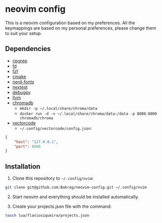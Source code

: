 # neovim config


This is a neovim configuration based on my preferences. All the keymappings
are based on my personal preferences, please change them to suit your setup.

## Dependencies

* [ripgrep](https://github.com/BurntSushi/ripgrep)
* [fd](https://github.com/sharkdp/fd)
* [fzf](https://github.com/junegunn/fzf)
* [cmake](https://formulae.brew.sh/formula/cmake)
* [nerd-fonts](https://github.com/ryanoasis/nerd-fonts?tab=readme-ov-file#font-installation)
* [nextest](https://nexte.st/docs/installation/pre-built-binaries/#macos-universal)
* [debugpy](https://github.com/microsoft/debugpy)
* [llvm](https://formulae.brew.sh/formula/llvm)
* [chromadb](https://docs.trychroma.com/docs/overview/introduction)
    * `mkdir -p ~/.local/share/chroma/data`
    * `docker run -d -v ~/.local/share/chroma/data:/data -p 8000:8000 chromadb/chroma`
* [vectorcode](https://github.com/Davidyz/VectorCode)
    * `~/.config/vectorcode/config.json`:
```json
{
    "host": "127.0.0.1",
    "port": 8000
}
```


## Installation

1. Clone this repository to `~/.config/nvim`:

```sh
git clone git@github.com:Bakrog/neovim-config.git ~/.config/nvim
```

2. Start neovim and everything should be installed automatically.

3. Create your projects.json file with the command:

```sh
touch lua/flaviosiqueira/projects.json
```
